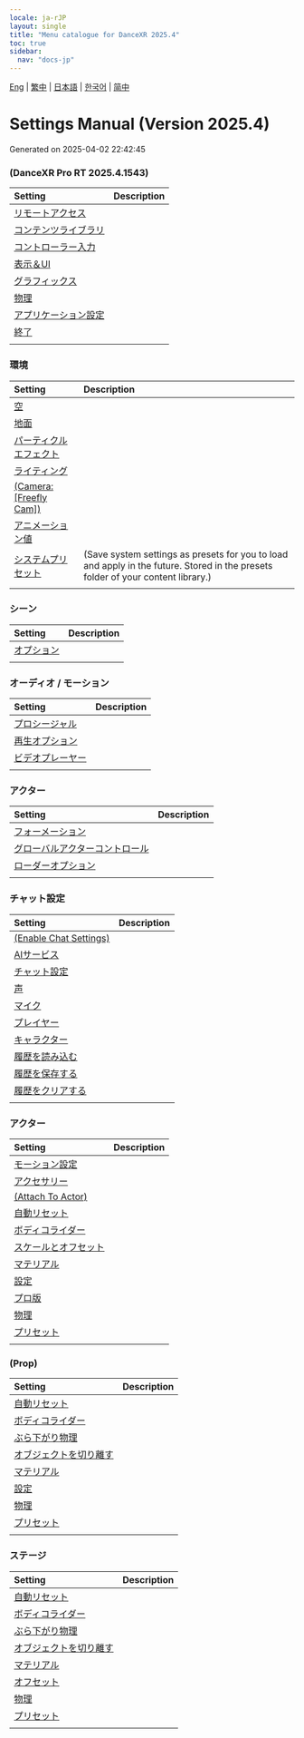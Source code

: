 ```yaml
---
locale: ja-rJP
layout: single
title: "Menu catalogue for DanceXR 2025.4"
toc: true
sidebar:
  nav: "docs-jp"
---
```


[Eng](/dancexr/menu/2025.4/menu) | [繁中](/tw/dancexr/menu/2025.4/menu) | [日本語](/jp/dancexr/menu/2025.4/menu) | [한국어](/kr/dancexr/menu/2025.4/menu) | [简中](/zh/dancexr/menu/2025.4/menu)

# Settings Manual (Version 2025.4)

Generated on 2025-04-02 22:42:45

### **(DanceXR Pro RT 2025.4.1543)**

| Setting | Description |
| :--- | :--- |
| [リモートアクセス](system/remote_access) |  | 
| [コンテンツライブラリ](system/library) |  | 
| [コントローラー入力](system/input_settings) |  | 
| [表示＆UI](system/screen) |  | 
| [グラフィックス](system/graphics) |  | 
| [物理](system/physics) |  | 
| [アプリケーション設定](system/application_settings) |  | 
| [終了](system/exit) |  | 
| | |


### **環境**

| Setting | Description |
| :--- | :--- |
| [空](scene/sky) |  | 
| [地面](scene/ground) |  | 
| [パーティクルエフェクト](scene/particles) |  | 
| [ライティング](scene/lighting) |  | 
| [(Camera: [Freefly Cam])](scene/cameras) |  | 
| [アニメーション値](scene/auto_updates) |  | 
| [システムプリセット](scene/system_presets) | (Save system settings as presets for you to load and apply in the future. Stored in the presets folder of your content library.) | 
| | |


### **シーン**

| Setting | Description |
| :--- | :--- |
| [オプション](stage/scene) |  | 
| | |


### **オーディオ / モーション**

| Setting | Description |
| :--- | :--- |
| [プロシージャル](motion/procedural) |  | 
| [再生オプション](motion/motion_loader) |  | 
| [ビデオプレーヤー](motion/video_player) |  | 
| | |


### **アクター**

| Setting | Description |
| :--- | :--- |
| [フォーメーション](actors/formation) |  | 
| [グローバルアクターコントロール](actors/global_actor_control) |  | 
| [ローダーオプション](actors/loader_options) |  | 
| | |


### **チャット設定**

| Setting | Description |
| :--- | :--- |
| [(Enable Chat Settings)](chat/enabled) |  | 
| [AIサービス](chat/ai_service) |  | 
| [チャット設定](chat/chat_settings) |  | 
| [声](chat/voice) |  | 
| [マイク](chat/microphone) |  | 
| [プレイヤー](chat/chat_player) |  | 
| [キャラクター](chat/characters) |  | 
| [履歴を読み込む](chat/load_history) |  | 
| [履歴を保存する](chat/save_history) |  | 
| [履歴をクリアする](chat/clear_history) |  | 
| | |


### **アクター**

| Setting | Description |
| :--- | :--- |
| [モーション設定](actor/actor_motion) |  | 
| [アクセサリー](actor/accessory) |  | 
| [(Attach To Actor)](actor/attach_to_actor) |  | 
| [自動リセット](actor/auto_reset) |  | 
| [ボディコライダー](actor/body_colliders) |  | 
| [スケールとオフセット](actor/scale_&_offset) |  | 
| [マテリアル](actor/materials) |  | 
| [設定](actor/all_settings) |  | 
| [プロ版](actor/pro_tools) |  | 
| [物理](actor/model_physics) |  | 
| [プリセット](actor/actor_presets) |  | 
| | |


### **(Prop)**

| Setting | Description |
| :--- | :--- |
| [自動リセット](prop/auto_reset) |  | 
| [ボディコライダー](prop/body_colliders) |  | 
| [ぶら下がり物理](prop/cloth_physics) |  | 
| [オブジェクトを切り離す](prop/detach_object) |  | 
| [マテリアル](prop/materials) |  | 
| [設定](prop/settings) |  | 
| [物理](prop/model_physics) |  | 
| [プリセット](prop/actor_presets) |  | 
| | |


### **ステージ**

| Setting | Description |
| :--- | :--- |
| [自動リセット](stage/auto_reset) |  | 
| [ボディコライダー](stage/body_colliders) |  | 
| [ぶら下がり物理](stage/cloth_physics) |  | 
| [オブジェクトを切り離す](stage/detach_object) |  | 
| [マテリアル](stage/materials) |  | 
| [オフセット](stage/offset) |  | 
| [物理](stage/model_physics) |  | 
| [プリセット](stage/actor_presets) |  | 
| | |



